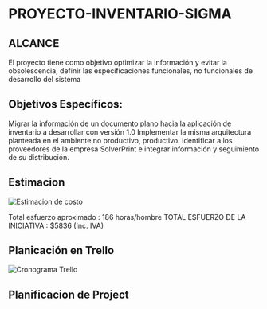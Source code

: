 # PROYECTO-INVENTARIO-SIGMA
## ALCANCE
  El proyecto tiene como objetivo optimizar la información y evitar la obsolescencia, definir las especificaciones funcionales, no funcionales de desarrollo del sistema 
## Objetivos Específicos:
Migrar la información de un documento plano hacia la aplicación de inventario a desarrollar con versión 1.0
Implementar la misma arquitectura planteada en el ambiente no productivo, productivo.
Identificar a los proveedores de la empresa SolverPrint e integrar información y seguimiento de su distribución.

## Estimacion
![Estimacion de costo](https://1.bp.blogspot.com/-UEwaQCuZp-w/X7rdt4YWUUI/AAAAAAAAZ9Y/y7B2oTTSFL84XfXC4AAt317zLeua-NkgACLcBGAsYHQ/s625/puntofuncion.JPG)

Total esfuerzo aproximado : 186 horas/hombre
TOTAL ESFUERZO DE LA INICIATIVA : $5836 (Inc. IVA)

## Planicación en Trello
![Cronograma Trello](https://1.bp.blogspot.com/-D5Qc_-UTPBM/X7rbwYN9VrI/AAAAAAAAZ9M/4E5DC1F08DQ0ny8hlRbyeseW-8DGNsRgwCLcBGAsYHQ/s1366/trello.JPG)
## Planificacion de Project



